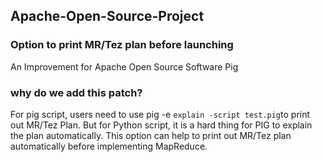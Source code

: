 ## Apache-Open-Source-Project

### Option to print MR/Tez plan before launching
An Improvement for Apache Open Source Software Pig

### why do we add this patch?
For pig script, users need to use pig -e ```explain -script test.pig```to print out MR/Tez Plan. But for Python script, it is a hard thing for PIG to explain the plan automatically. This option can help to print out MR/Tez plan automatically before implementing MapReduce.
